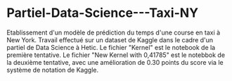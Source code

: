 # Partiel-Data-Science---Taxi-NY
Etablissement d'un modèle de prédiction du temps d'une course en taxi à New York. Travail effectué sur un dataset de Kaggle dans le cadre d'un partiel de Data Science à Hetic.
Le fichier "Kernel" est le notebook de la première tentative.
Le fichier "New Kernel with 0,41785" est le notebbok de la deuxième tentative, avec une amélioration de 0.30 points du score via le système de notation de Kaggle.
